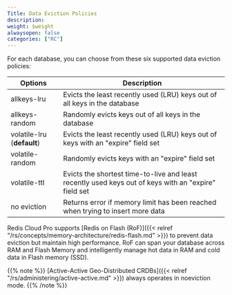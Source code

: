 ```yaml
---
Title: Data Eviction Policies
description:
weight: $weight
alwaysopen: false
categories: ["RC"]
---
```

For each database, you can choose from these six supported data eviction
policies:

| **Options** | **Description** |
|-----------|-----------------|
| allkeys-lru | Evicts the least recently used (LRU) keys out of all keys in the database |
| allkeys-random | Randomly evicts keys out of all keys in the database |
| volatile-lru (**default**) | Evicts the least recently used (LRU) keys out of keys with an "expire" field set |
| volatile-random | Randomly evicts keys with an "expire" field set |
| volatile-ttl | Evicts the shortest time-to-live and least recently used keys out of keys with an "expire" field set |
| no eviction | Returns error if memory limit has been reached when trying to insert more data |

Redis Cloud Pro supports [Redis on Flash (RoF)]({{< relref "/rs/concepts/memory-architecture/redis-flash.md" >}})
to prevent data eviction but maintain high performance.
RoF can span your database across RAM and Flash Memory
and intelligently manage hot data in RAM and cold data in Flash memory (SSD).

{{% note %}}
[Active-Active Geo-Distributed CRDBs]({{< relref "/rs/administering/active-active.md" >}}) always operates in noeviction mode.
{{% /note %}}
